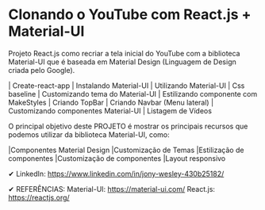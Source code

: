 # Clonando o YouTube com React.js + Material-UI

 Projeto React.js como recriar a tela inicial do YouTube com a biblioteca Material-UI que é baseada em Material Design (Linguagem de Design criada pelo Google).
 
 | Create-react-app
 | Instalando Material-UI
 | Utilizando Material-UI
 | Css baseline
 | Customizando tema do Material-UI
 | Estilizando componente com MakeStyles
 | Criando TopBar
 | Criando Navbar (Menu lateral)
 | Customizando componentes Material-UI
 | Listagem de Vídeos

 O principal objetivo deste PROJETO é mostrar os principais recursos que podemos utilizar da biblioteca Material-UI, como:

 |Componentes Material Design
 |Customização de Temas
 |Estilização de componentes
 |Customização de componentes
 |Layout responsivo
 
✔ LinkedIn: https://www.linkedin.com/in/jony-wesley-430b25182/

✔ REFERÊNCIAS: 
Material-UI: https://material-ui.com/
React.js: https://reactjs.org/
